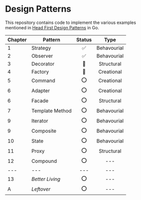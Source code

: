 # Design Patterns

This repository contains code to implement the various examples mentioned in [Head First Design Patterns](https://www.wickedlysmart.com/head-first-design-patterns/) in Go.

| Chapter | Pattern | Status | Type |
| --- | --- | :---: | :---: |
| 1 | Strategy | ✅ | Behavourial |
| 2 | Observer | ✅ | Behavourial |
| 3 | Decorator | 🚧 | Structural |
| 4 | Factory | 🚧 | Creational |
| 5 | Command | ⭕ | Creational |
| 6 | Adapter | ⭕ | Creational |
| 6 | Facade | ⭕ | Structural |
| 7 | Template Method | ⭕ | Behavourial |
| 9 | Iterator | ⭕ | Behavourial |
| 9 | Composite | ⭕ | Behavourial |
| 10 | State |  ⭕ | Behavourial |
| 11 | Proxy |  ⭕ | Structural |
| 12 | Compound | ⭕ | --- |
| --- | --- | --- | --- |
| 13 | *Better Living* | ⭕ | --- |
| A | *Leftover* | ⭕ | --- |
